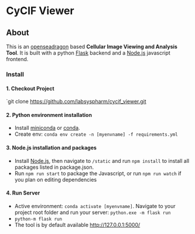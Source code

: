 # CyCIF Viewer

## About
This is  an [openseadragon](https://openseadragon.github.io/) based **Cellular Image Viewing and Analysis Tool**. 
It is built with a python [Flask](http://flask.pocoo.org/) backend and a [Node.js](https://nodejs.org/en/) javascript frontend.

### Install
#### 1. Checkout Project
`git clone https://github.com/labsyspharm/cycif_viewer.git
#### 2. Python environment installation
* Install [miniconda](https://conda.io/miniconda.html) or [conda](https://docs.conda.io/projects/conda/en/latest/user-guide/install/download.html). 
* Create env:  `conda env create -n [myenvname] -f requirements.yml` 
#### 3. Node.js installation and packages
* Install [Node.js](https://nodejs.org/en/), then navigate to `/static` and run `npm install` to install all packages listed in package.json.
* Run `npm run start` to package the Javascript, or run `npm run watch` if you plan on editing dependencies
#### 4. Run Server
* Active environment: `conda activate [myenvname]`. Navigate to your project root folder and run your server: `python.exe -m flask run`
* `python-m flask run` 
* The tool is by default available http://127.0.0.1:5000/ 


